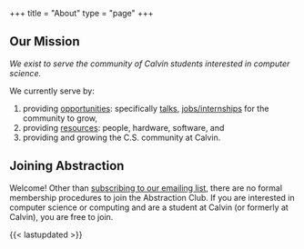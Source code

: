 +++
title = "About"
type = "page"
+++
## Our Mission
*We exist to serve the community of Calvin students interested in computer science.*

We currently serve by:
1.	providing [opportunities](/year-2020-21/opportunities): specifically [talks](/year-2020-21/opportunities#talks), [jobs/internships](/year-2020-21/opportunities#jobs--internships) for the community to grow,
2.	providing [resources](/year-2020-21/resources): people, hardware, software, and
3.	providing and growing the C.S. community at Calvin.


## Joining Abstraction
Welcome! Other than [subscribing to our emailing list](http://eepurl.com/hpV8xz), there are no formal membership procedures to join the Abstraction Club. If you are interested in computer science or computing and are a student at Calvin (or formerly at Calvin), you are free to join.


{{< lastupdated >}}
